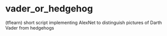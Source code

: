 # vader_or_hedgehog
(tflearn) short script implementing AlexNet to distinguish pictures of Darth Vader from hedgehogs
